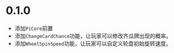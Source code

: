 # 0.1.0

- 添加`PiCore`前置
- 添加`ChangeCardChance`功能，让玩家可以修改齐瓜牌出现的概率。
- 添加`WheelSpinSpeed`功能，让玩家可以自定义轮盘初始旋转速度。